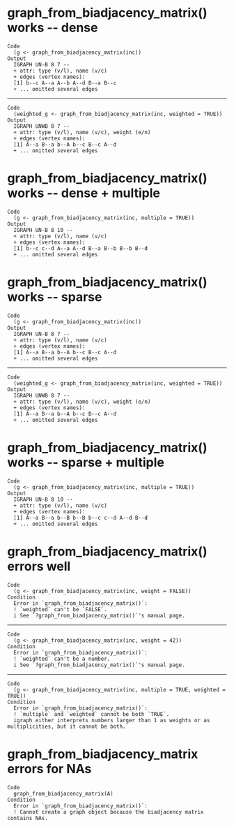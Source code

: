 # graph_from_biadjacency_matrix() works -- dense

    Code
      (g <- graph_from_biadjacency_matrix(inc))
    Output
      IGRAPH UN-B 8 7 -- 
      + attr: type (v/l), name (v/c)
      + edges (vertex names):
      [1] b--c A--a A--b A--d B--a B--c
      + ... omitted several edges

---

    Code
      (weighted_g <- graph_from_biadjacency_matrix(inc, weighted = TRUE))
    Output
      IGRAPH UNWB 8 7 -- 
      + attr: type (v/l), name (v/c), weight (e/n)
      + edges (vertex names):
      [1] A--a B--a b--A b--c B--c A--d
      + ... omitted several edges

# graph_from_biadjacency_matrix() works -- dense + multiple

    Code
      (g <- graph_from_biadjacency_matrix(inc, multiple = TRUE))
    Output
      IGRAPH UN-B 8 10 -- 
      + attr: type (v/l), name (v/c)
      + edges (vertex names):
      [1] b--c c--d A--a A--d B--a B--b B--b B--d
      + ... omitted several edges

# graph_from_biadjacency_matrix() works -- sparse

    Code
      (g <- graph_from_biadjacency_matrix(inc))
    Output
      IGRAPH UN-B 8 7 -- 
      + attr: type (v/l), name (v/c)
      + edges (vertex names):
      [1] A--a B--a b--A b--c B--c A--d
      + ... omitted several edges

---

    Code
      (weighted_g <- graph_from_biadjacency_matrix(inc, weighted = TRUE))
    Output
      IGRAPH UNWB 8 7 -- 
      + attr: type (v/l), name (v/c), weight (e/n)
      + edges (vertex names):
      [1] A--a B--a b--A b--c B--c A--d
      + ... omitted several edges

# graph_from_biadjacency_matrix() works -- sparse + multiple

    Code
      (g <- graph_from_biadjacency_matrix(inc, multiple = TRUE))
    Output
      IGRAPH UN-B 8 10 -- 
      + attr: type (v/l), name (v/c)
      + edges (vertex names):
      [1] A--a B--a b--B b--B b--c c--d A--d B--d
      + ... omitted several edges

# graph_from_biadjacency_matrix() errors well

    Code
      (g <- graph_from_biadjacency_matrix(inc, weight = FALSE))
    Condition
      Error in `graph_from_biadjacency_matrix()`:
      ! `weighted` can't be `FALSE`.
      i See `?graph_from_biadjacency_matrix()`'s manual page.

---

    Code
      (g <- graph_from_biadjacency_matrix(inc, weight = 42))
    Condition
      Error in `graph_from_biadjacency_matrix()`:
      ! `weighted` can't be a number.
      i See `?graph_from_biadjacency_matrix()`'s manual page.

---

    Code
      (g <- graph_from_biadjacency_matrix(inc, multiple = TRUE, weighted = TRUE))
    Condition
      Error in `graph_from_biadjacency_matrix()`:
      ! `multiple` and `weighted` cannot be both `TRUE`.
      igraph either interprets numbers larger than 1 as weights or as multiplicities, but it cannot be both.

# graph_from_biadjacency_matrix errors for NAs

    Code
      graph_from_biadjacency_matrix(A)
    Condition
      Error in `graph_from_biadjacency_matrix()`:
      ! Cannot create a graph object because the biadjacency matrix contains NAs.

